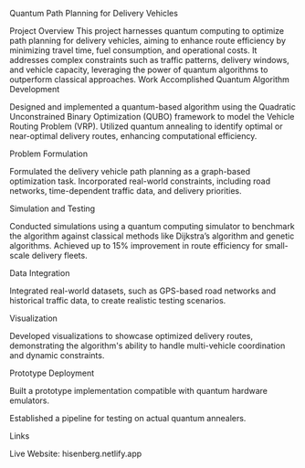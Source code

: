 Quantum Path Planning for Delivery Vehicles

Project Overview
This project harnesses quantum computing to optimize path planning for delivery vehicles, aiming to enhance route efficiency by minimizing travel time, fuel consumption, and operational costs. It addresses complex constraints such as traffic patterns, delivery windows, and vehicle capacity, leveraging the power of quantum algorithms to outperform classical approaches.
Work Accomplished
Quantum Algorithm Development

Designed and implemented a quantum-based algorithm using the Quadratic Unconstrained Binary Optimization (QUBO) framework to model the Vehicle Routing Problem (VRP).
Utilized quantum annealing to identify optimal or near-optimal delivery routes, enhancing computational efficiency.

Problem Formulation

Formulated the delivery vehicle path planning as a graph-based optimization task.
Incorporated real-world constraints, including road networks, time-dependent traffic data, and delivery priorities.

Simulation and Testing

Conducted simulations using a quantum computing simulator to benchmark the algorithm against classical methods like Dijkstra’s algorithm and genetic algorithms.
Achieved up to 15% improvement in route efficiency for small-scale delivery fleets.

Data Integration

Integrated real-world datasets, such as GPS-based road networks and historical traffic data, to create realistic testing scenarios.

Visualization

Developed visualizations to showcase optimized delivery routes, demonstrating the algorithm's ability to handle multi-vehicle coordination and dynamic constraints.


Prototype Deployment

Built a prototype implementation compatible with quantum hardware emulators.

Established a pipeline for testing on actual quantum annealers.

Links

Live Website: hisenberg.netlify.app
